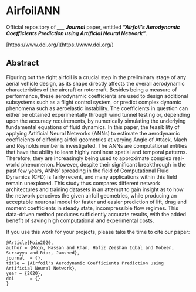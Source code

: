 # AirfoilANN
Official repository of ***___ Journal*** paper, entitled ***"Airfoil’s Aerodynamic Coefficients Prediction using Artificial Neural Network"***.

[https://www.doi.org/](https://www.doi.org/)

## Abstract
Figuring out the right airfoil is a crucial step in the preliminary stage of any aerial vehicle design, as its shape directly affects the overall aerodynamic characteristics of the aircraft or rotorcraft. Besides being a measure of performance, these aerodynamic coefficients are used to design additional subsystems such as a flight control system, or predict complex dynamic phenomena such as aeroelastic instability. The coefficients in question can either be obtained experimentally through wind tunnel testing or, depending upon the accuracy requirements, by numerically simulating the underlying fundamental equations of fluid dynamics. In this paper, the feasibility of applying Artificial Neural Networks (ANNs) to estimate the aerodynamic coefficients of differing airfoil geometries at varying Angle of Attack, Mach and Reynolds number is investigated. The ANNs are computational entities that have the ability to learn highly nonlinear spatial and temporal patterns. Therefore, they are increasingly being used to approximate complex real-world phenomenon. However, despite their significant breakthrough in the past few years, ANNs’ spreading in the field of Computational Fluid Dynamics (CFD) is fairly recent, and many applications within this field remain unexplored. This study thus compares different network architectures and training datasets in an attempt to gain insight as to how the network perceives the given airfoil geometries, while producing an acceptable neuronal model for faster and easier prediction of lift, drag and moment coefficients in steady state, incompressible flow regimes. This data-driven method produces sufficiently accurate results, with the added benefit of saving high computational and experimental costs.


If you use this work for your projects, please take the time to cite our paper:

  ```
  @Article{Moin2020,
  author = {Moin, Hassan and Khan, Hafiz Zeeshan Iqbal and Mobeen, Surrayya and Riaz, Jamshed},
  journal  = {},
  title = {Airfoil's Aerodynamic Coefficients Prediction using Artificial Neural Network},
  year = {2020},
  doi      = {}
  }
  ```

